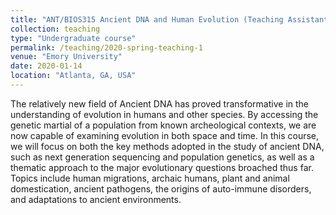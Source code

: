 ```yaml
---
title: "ANT/BIOS315 Ancient DNA and Human Evolution (Teaching Assistant to Prof. John Lindo)"
collection: teaching
type: "Undergraduate course"
permalink: /teaching/2020-spring-teaching-1
venue: "Emory University"
date: 2020-01-14
location: "Atlanta, GA, USA"
---
```


The relatively new field of Ancient DNA has proved transformative in the understanding of evolution in humans and other species. By accessing the genetic martial of a population from known archeological contexts, we are now capable of examining evolution in both space and time. In this course, we will focus on both the key methods adopted in the study of ancient DNA, such as next generation sequencing and population genetics, as well as a thematic approach to the major evolutionary questions broached thus far. Topics include human migrations, archaic humans, plant and animal domestication, ancient pathogens, the origins of auto-immune disorders, and adaptations to ancient environments.